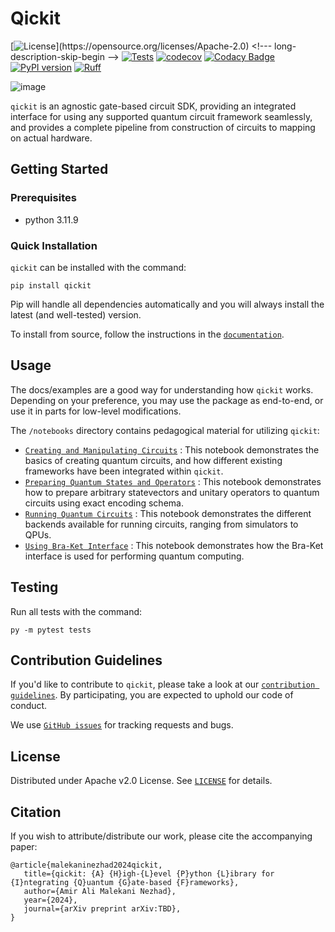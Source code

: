 # Qickit
[![License](https://img.shields.io/github/license/Qiskit/qiskit.svg?)](https://opensource.org/licenses/Apache-2.0) <!--- long-description-skip-begin -->
[![Tests](https://github.com/qualition/qickit/actions/workflows/tests.yml/badge.svg)](https://github.com/qualition/qickit/actions/workflows/tests.yml)
[![codecov](https://codecov.io/github/Qualition/QICKIT/branch/main/graph/badge.svg?token=IHWJZG8VJT)](https://codecov.io/github/Qualition/QICKIT)
[![Codacy Badge](https://app.codacy.com/project/badge/Grade/e287a2eed9e24d5e9d4a3ffe911ce6a5)](https://app.codacy.com?utm_source=gh&utm_medium=referral&utm_content=&utm_campaign=Badge_grade)
[![PyPI version](https://img.shields.io/pypi/v/qoin)](//pypi.org/project/qickit)
[![Ruff](https://img.shields.io/endpoint?url=https://raw.githubusercontent.com/astral-sh/ruff/main/assets/badge/v2.json)](https://github.com/astral-sh/ruff)

![image](https://github.com/Qualition/QICKIT/assets/73689800/6878b3cd-0bd7-4b11-86db-189cb241a3f8)

`qickit` is an agnostic gate-based circuit SDK, providing an integrated interface for using any supported quantum circuit framework seamlessly, and provides a complete pipeline from construction of circuits to mapping on actual hardware.

## Getting Started

### Prerequisites

- python 3.11.9

### Quick Installation

`qickit` can be installed with the command:

```
pip install qickit
```

Pip will handle all dependencies automatically and you will always install the latest (and well-tested) version.

To install from source, follow the instructions in the [`documentation`]().

## Usage

The docs/examples are a good way for understanding how `qickit` works. Depending on your preference, you may use the package as end-to-end, or use it in parts for low-level modifications.

The `/notebooks` directory contains pedagogical material for utilizing `qickit`:

- [`Creating and Manipulating Circuits`](https://github.com/Qualition/QICKIT/blob/main/notebooks/Creating%20and%20Manipulating%20Circuits.ipynb)
: This notebook demonstrates the basics of creating quantum circuits, and how different existing frameworks have been integrated within `qickit`.
- [`Preparing Quantum States and Operators`](https://github.com/Qualition/QICKIT/blob/main/notebooks/Preparing%20Quantum%20States%20and%20Operators.ipynb)
: This notebook demonstrates how to prepare arbitrary statevectors and unitary operators to quantum circuits using exact encoding schema.
- [`Running Quantum Circuits`](https://github.com/Qualition/QICKIT/blob/main/notebooks/Running%20Quantum%20Circuits.ipynb)
: This notebook demonstrates the different backends available for running circuits, ranging from simulators to QPUs.
- [`Using Bra-Ket Interface`](https://github.com/Qualition/QICKIT/blob/main/notebooks/Using%20Bra-Ket%20Interface.ipynb)
: This notebook demonstrates how the Bra-Ket interface is used for performing quantum computing.

## Testing

Run all tests with the command:

```
py -m pytest tests
```

## Contribution Guidelines

If you'd like to contribute to `qickit`, please take a look at our [`contribution guidelines`](). By participating, you are expected to uphold our code of conduct.

We use [`GitHub issues`](https://github.com/Qualition/QICKIT/issues) for tracking requests and bugs.

## License

Distributed under Apache v2.0 License. See [`LICENSE`](LICENSE) for details.

## Citation

If you wish to attribute/distribute our work, please cite the accompanying paper:
```
@article{malekaninezhad2024qickit,
   title={qickit: {A} {H}igh-{L}evel {P}ython {L}ibrary for {I}ntegrating {Q}uantum {G}ate-based {F}rameworks},
   author={Amir Ali Malekani Nezhad},
   year={2024},
   journal={arXiv preprint arXiv:TBD},
}
```
